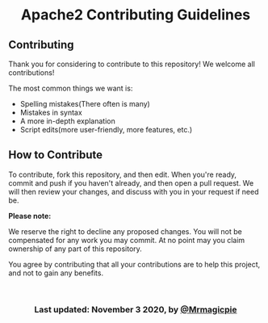 <h1 align="center">Apache2 Contributing Guidelines</h1>

## Contributing

Thank you for considering to contribute to this repository! We welcome all contributions!

The most common things we want is:
- Spelling mistakes(There often is many)
- Mistakes in syntax
- A more in-depth explanation
- Script edits(more user-friendly, more features, etc.)

## How to Contribute

To contribute, fork this repository, and then edit. When you're ready, commit and push if you haven't already, and then open a pull request. We will then review your changes, and discuss with you in your request if need be.

**Please note:**

We reserve the right to decline any proposed changes. You will not be compensated for any work you may commit. At no point may you claim ownership of any part of this repository.

You agree by contributing that all your contributions are to help this project, and not to gain any benefits.

<br> 

<h3 align="center">Last updated: November 3 2020, by <a href="https://github.com/mrmagicpie">@Mrmagicpie</a></h3>
